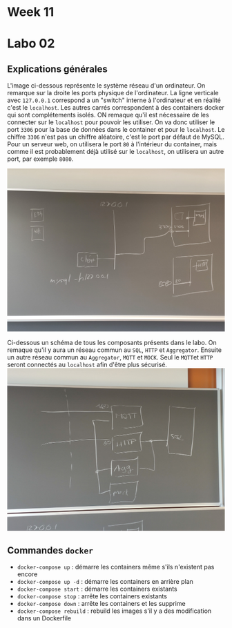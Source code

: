 # Week 11

# Labo 02

## Explications générales

L'image ci-dessous représente le système réseau d'un ordinateur. On remarque sur la droite les ports physique de l'ordinateur. La ligne verticale avec `127.0.0.1` correspond a un "switch" interne à l'ordinateur et en réalité c'est le `localhost`. Les autres carrés correspondent à des containers docker qui sont complétements isolés. ON remaque qu'il est nécessaire de les connecter sur le `localhost` pour pouvoir les utiliser. On va donc utiliser le port `3306` pour la base de données dans le container et pour le `localhost`. Le chiffre `3306` n'est pas un chiffre aléatoire, c'est le port par défaut de MySQL. Pour un serveur web, on utilisera le port `80` à l'intérieur du container, mais comme il est probablement déjà utilisé sur le `localhost`, on utilisera un autre port, par exemple `8080`.

![](./ports.jpg)

Ci-dessous un schéma de tous les composants présents dans le labo. On remaque qu'il y aura un réseau commun au `SQL`, `HTTP` et `Aggregator`. Ensuite un autre réseau commun au `Aggregator`, `MQTT` et `MOCK`. Seul le `MQTT`et `HTTP` seront connectés au `localhost` afin d'être plus sécurisé.
![](./network.jpg)

## Commandes `docker`

- `docker-compose up` : démarre les containers même s'ils n'existent pas encore
- `docker-compose up -d` : démarre les containers en arrière plan
- `docker-compose start` : démarre les containers existants
- `docker-compose stop` : arrête les containers existants
- `docker-compose down` : arrête les containers et les supprime
- `docker-compose rebuild` : rebuild les images s'il y a des modification dans un Dockerfile
